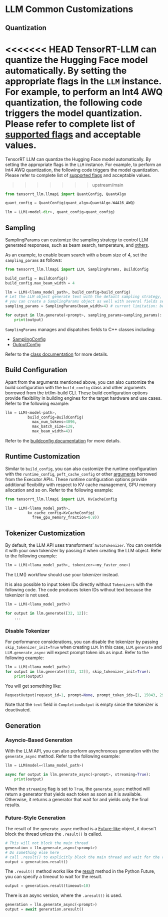 # LLM Common Customizations

## Quantization

<<<<<<< HEAD
TensorRT-LLM can quantize the Hugging Face model automatically. By setting the appropriate flags in the `LLM` instance. For example, to perform an Int4 AWQ quantization, the following code triggers the model quantization. Please refer to complete list of [supported flags](https://nvidia.github.io/TensorRT-LLM/_modules/tensorrt_llm/quantization/mode.html#QuantAlgo) and acceptable values.
=======
TensorRT LLM can quantize the Hugging Face model automatically. By setting the appropriate flags in the `LLM` instance. For example, to perform an Int4 AWQ quantization, the following code triggers the model quantization. Please refer to complete list of [supported flags](https://nvidia.github.io/TensorRT-LLM/_modules/tensorrt_llm/quantization/mode.html#QuantAlgo) and acceptable values.
>>>>>>> upstream/main

``` python
from tensorrt_llm.llmapi import QuantConfig, QuantAlgo

quant_config = QuantConfig(quant_algo=QuantAlgo.W4A16_AWQ)

llm = LLM(<model-dir>, quant_config=quant_config)
```

## Sampling

SamplingParams can customize the sampling strategy to control LLM generated responses, such as beam search, temperature, and [others](https://github.com/NVIDIA/TensorRT-LLM/blob/main/tensorrt_llm/llmapi/utils.py#L55-L76).

As an example, to enable beam search with a beam size of 4, set the `sampling_params` as follows:

```python
from tensorrt_llm.llmapi import LLM, SamplingParams, BuildConfig

build_config = BuildConfig()
build_config.max_beam_width = 4

llm = LLM(<llama_model_path>, build_config=build_config)
# Let the LLM object generate text with the default sampling strategy, or
# you can create a SamplingParams object as well with several fields set manually
sampling_params = SamplingParams(beam_width=4) # current limitation: beam_width should be equal to max_beam_width

for output in llm.generate(<prompt>, sampling_params=sampling_params):
    print(output)
```

`SamplingParams` manages and dispatches fields to C++ classes including:

* [SamplingConfig](https://nvidia.github.io/TensorRT-LLM/_cpp_gen/runtime.html#_CPPv4N12tensorrt_llm7runtime14SamplingConfigE)
* [OutputConfig](https://nvidia.github.io/TensorRT-LLM/_cpp_gen/executor.html#_CPPv4N12tensorrt_llm8executor12OutputConfigE)

Refer to the [class documentation](https://nvidia.github.io/TensorRT-LLM/llm-api/index.html#tensorrt_llm.llmapi.SamplingParams) for more details.

## Build Configuration

Apart from the arguments mentioned above, you can also customize the build configuration with the `build_config` class and other arguments borrowed from the trtllm-build CLI. These build configuration options provide flexibility in building engines for the target hardware and use cases. Refer to the following example:

```python
llm = LLM(<model-path>,
          build_config=BuildConfig(
            max_num_tokens=4096,
            max_batch_size=128,
            max_beam_width=4))
```
Refer to the [buildconfig documentation](https://github.com/NVIDIA/TensorRT-LLM/blob/main/tensorrt_llm/builder.py#L470-L501) for more details.

## Runtime Customization

Similar to `build_config`, you can also customize the runtime configuration with the `runtime_config`, `peft_cache_config` or other [arguments](https://github.com/NVIDIA/TensorRT-LLM/blob/main/tensorrt_llm/llmapi/llm_utils.py#L186-L223) borrowed from the Executor APIs.  These runtime configuration options provide additional flexibility with respect to KV cache management, GPU memory allocation and so on. Refer to the following example:


```python
from tensorrt_llm.llmapi import LLM, KvCacheConfig

llm = LLM(<llama_model_path>,
          kv_cache_config=KvCacheConfig(
            free_gpu_memory_fraction=0.8))
```

## Tokenizer Customization

By default, the LLM API uses transformers’ `AutoTokenizer`. You can override it with your own tokenizer by passing it when creating the LLM object. Refer to the following example:

```python
llm = LLM(<llama_model_path>, tokenizer=<my_faster_one>)
```

The LLM() workflow should use your tokenizer instead.

It is also possible to input token IDs directly without `Tokenizers` with the following code. The code produces token IDs without text because the tokenizer is not used.

``` python
llm = LLM(<llama_model_path>)

for output in llm.generate([32, 12]):
    ...
```

### Disable Tokenizer

For performance considerations, you can disable the tokenizer by passing `skip_tokenizer_init=True` when creating `LLM`. In this case, `LLM.generate` and `LLM.generate_async` will expect prompt token ids as input. Refer to the following example:

```python
llm = LLM(<llama_model_path>)
for output in llm.generate([[32, 12]], skip_tokenizer_init=True):
    print(output)
```

You will get something like:
```python
RequestOutput(request_id=1, prompt=None, prompt_token_ids=[1, 15043, 29892, 590, 1024, 338], outputs=[CompletionOutput(index=0, text='', token_ids=[518, 10858, 4408, 29962, 322, 306, 626, 263, 518, 10858, 20627, 29962, 472, 518, 10858, 6938, 1822, 306, 626, 5007, 304, 4653, 590, 4066, 297, 278, 518, 11947, 18527, 29962, 2602, 472], cumulative_logprob=None, logprobs=[])], finished=True)
```

Note that the `text` field in `CompletionOutput` is empty since the tokenizer is deactivated.

## Generation

### Asyncio-Based Generation

With the LLM API, you can also perform asynchronous generation with the `generate_async` method. Refer to the following example:

```python
llm = LLM(model=<llama_model_path>)

async for output in llm.generate_async(<prompt>, streaming=True):
    print(output)
```

When the `streaming` flag is set to `True`, the `generate_async` method will return a generator that yields each token as soon as it is available. Otherwise, it returns a generator that wait for and yields only the final results.

### Future-Style Generation

The result of the `generate_async` method is a [Future-like](https://docs.python.org/3/library/asyncio-future.html#asyncio.Future) object, it doesn't block the thread unless the `.result()` is called.

```python
# This will not block the main thread
generation = llm.generate_async(<prompt>)
# Do something else here
# call .result() to explicitly block the main thread and wait for the result when needed
output = generation.result()
```

The `.result()` method works like the [result](https://docs.python.org/zh-cn/3/library/asyncio-future.html#asyncio.Future.result) method in the Python Future, you can specify a timeout to wait for the result.

```python
output = generation.result(timeout=10)
```

There is an async version, where the `.aresult()` is used.

```python
generation = llm.generate_async(<prompt>)
output = await generation.aresult()
```
